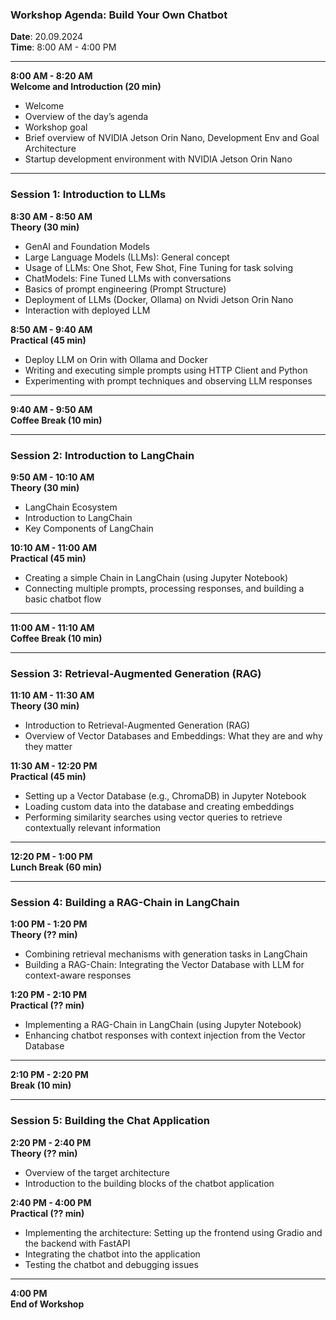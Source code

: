 ### **Workshop Agenda: Build Your Own Chatbot**
**Date**: 20.09.2024  
**Time**: 8:00 AM - 4:00 PM

---

**8:00 AM - 8:20 AM**  
**Welcome and Introduction (20 min)**
* Welcome
* Overview of the day’s agenda
* Workshop goal
* Brief overview of NVIDIA Jetson Orin Nano, Development Env and Goal Architecture
* Startup development environment with NVIDIA Jetson Orin Nano

---

### **Session 1: Introduction to LLMs**

**8:30 AM - 8:50 AM**  
**Theory (30 min)**
* GenAI and Foundation Models
* Large Language Models (LLMs): General concept
* Usage of LLMs: One Shot, Few Shot, Fine Tuning for task solving
* ChatModels: Fine Tuned LLMs with conversations
* Basics of prompt engineering (Prompt Structure)
* Deployment of LLMs (Docker, Ollama) on Nvidi Jetson Orin Nano
* Interaction with deployed LLM

**8:50 AM - 9:40 AM**  
**Practical (45 min)**
* Deploy LLM on Orin with Ollama and Docker
* Writing and executing simple prompts using HTTP Client and Python
* Experimenting with prompt techniques and observing LLM responses

---

**9:40 AM - 9:50 AM**  
**Coffee Break (10 min)**

---

### **Session 2: Introduction to LangChain**

**9:50 AM - 10:10 AM**  
**Theory (30 min)**
* LangChain Ecosystem
* Introduction to LangChain
* Key Components of LangChain

**10:10 AM - 11:00 AM**  
**Practical (45 min)**
* Creating a simple Chain in LangChain (using Jupyter Notebook)
* Connecting multiple prompts, processing responses, and building a basic chatbot flow

---

**11:00 AM - 11:10 AM**  
**Coffee Break (10 min)**

---

### **Session 3: Retrieval-Augmented Generation (RAG)**

**11:10 AM - 11:30 AM**  
**Theory (30 min)**
* Introduction to Retrieval-Augmented Generation (RAG)
* Overview of Vector Databases and Embeddings: What they are and why they matter

**11:30 AM - 12:20 PM**  
**Practical (45 min)**
* Setting up a Vector Database (e.g., ChromaDB) in Jupyter Notebook
* Loading custom data into the database and creating embeddings
* Performing similarity searches using vector queries to retrieve contextually relevant information

---

**12:20 PM - 1:00 PM**  
**Lunch Break (60 min)**

---

### **Session 4: Building a RAG-Chain in LangChain**

**1:00 PM - 1:20 PM**  
**Theory (?? min)**
* Combining retrieval mechanisms with generation tasks in LangChain
* Building a RAG-Chain: Integrating the Vector Database with LLM for context-aware responses

**1:20 PM - 2:10 PM**  
**Practical (?? min)**
* Implementing a RAG-Chain in LangChain (using Jupyter Notebook)
* Enhancing chatbot responses with context injection from the Vector Database

---

**2:10 PM - 2:20 PM**  
**Break (10 min)**

---

### **Session 5: Building the Chat Application**

**2:20 PM - 2:40 PM**  
**Theory (?? min)**
* Overview of the target architecture
* Introduction to the building blocks of the chatbot application

**2:40 PM - 4:00 PM**  
**Practical (?? min)**
* Implementing the architecture: Setting up the frontend using Gradio and the backend with FastAPI
* Integrating the chatbot into the application
* Testing the chatbot and debugging issues

---

**4:00 PM**  
**End of Workshop**
